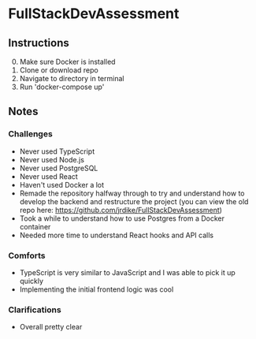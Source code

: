 # FullStackDevAssessment

## Instructions
0. Make sure Docker is installed
1. Clone or download repo
2. Navigate to directory in terminal
3. Run 'docker-compose up'

## Notes
### Challenges
- Never used TypeScript
- Never used Node.js
- Never used PostgreSQL
- Never used React
- Haven't used Docker a lot
- Remade the repository halfway through to try and understand how to develop the backend and restructure the project (you can view the old repo here: https://github.com/jrdike/FullStackDevAssessment)
- Took a while to understand how to use Postgres from a Docker container
- Needed more time to understand React hooks and API calls

### Comforts
- TypeScript is very similar to JavaScript and I was able to pick it up quickly
- Implementing the initial frontend logic was cool

### Clarifications
- Overall pretty clear

